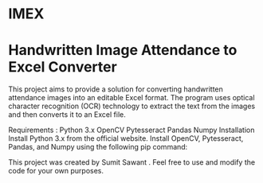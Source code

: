 # IMEX

<h1>Handwritten Image Attendance to Excel Converter</h1>
This project aims to provide a solution for converting handwritten attendance images into an editable Excel format. The program uses optical character recognition (OCR) technology to extract the text from the images and then converts it to an Excel file.

Requirements :
Python 3.x
OpenCV
Pytesseract
Pandas
Numpy
Installation
Install Python 3.x from the official website.
Install OpenCV, Pytesseract, Pandas, and Numpy using the following pip command:

This project was created by Sumit Sawant . Feel free to use and modify the code for your own purposes.
